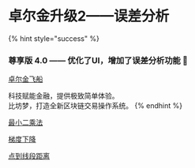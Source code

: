 # 卓尔金升级2——误差分析

{% hint style="success" %}
### 尊享版 4.0 —— 优化了UI，增加了误差分析功能 🚩

[卓尔金飞船](https://share.weiyun.com/5vy0sGcS)

科技赋能金融，提供极致简单体验。  
比坊梦，打造全新区块链交易操作系统。
{% endhint %}

[最小二乘法](https://baike.baidu.com/item/%E6%9C%80%E5%B0%8F%E4%BA%8C%E4%B9%98%E6%B3%95/2522346)

[梯度下降](https://baike.baidu.com/item/%E6%A2%AF%E5%BA%A6%E4%B8%8B%E9%99%8D/4864937?fr=aladdin)

[点到线段距离](https://www.cnblogs.com/flyinggod/p/9359534.html)

